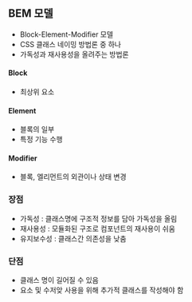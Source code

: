 ## BEM 모델
- Block-Element-Modifier 모델
- CSS 클래스 네이밍 방법론 중 하나
- 가독성과 재사용성을 올려주는 방법론

#### Block
- 최상위 요소

#### Element
- 블록의 일부
- 특정 기능 수행

#### Modifier
- 블록, 엘리먼트의 외관이나 상태 변경

### 장점
- 가독성 : 클래스명에 구조적 정보를 담아 가독성을 올림
- 재사용성 : 모듈화된 구조로 컴포넌트의 재사용이 쉬움
- 유지보수성 : 클래스간 의존성을 낮춤

### 단점
- 클래스 명이 길어질 수 있음
- 요소 및 수저앚 사용을 위해 추가적 클래스를 작성해야 함